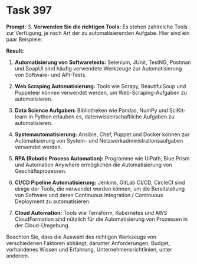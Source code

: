 # Task 397

**Prompt:** 3. **Verwenden Sie die richtigen Tools:** Es stehen zahlreiche Tools zur Verfügung, je nach Art der zu automatisierenden Aufgabe. Hier sind ein paar Beispiele:

**Result:**
1. **Automatisierung von Softwaretests:** Selenium, JUnit, TestNG, Postman und SoapUI sind häufig verwendete Werkzeuge zur Automatisierung von Software- und API-Tests.

2. **Web Scraping Automatisierung:** Tools wie Scrapy, BeautifulSoup und Puppeteer können verwendet werden, um Web-Scraping-Aufgaben zu automatisieren.

3. **Data Science Aufgaben:** Bibliotheken wie Pandas, NumPy und SciKit-learn in Python erlauben es, datenwissenschaftliche Aufgaben zu automatisieren.

4. **Systemautomatisierung:** Ansible, Chef, Puppet und Docker können zur Automatisierung von System- und Netzwerkadministrationsaufgaben verwendet werden.

5. **RPA (Robotic Process Automation):** Programme wie UiPath, Blue Prism und Automation Anywhere ermöglichen die Automatisierung von Geschäftsprozessen.

6. **CI/CD Pipeline Automatisierung:** Jenkins, GitLab CI/CD, CircleCI sind einige der Tools, die verwendet werden können, um die Bereitstellung von Software und deren Continuous Integration / Continuous Deployment zu automatisieren.

7. **Cloud Automation:** Tools wie Terraform, Kubernetes und AWS CloudFormation sind nützlich für die Automatisierung von Prozessen in der Cloud-Umgebung.

Beachten Sie, dass die Auswahl des richtigen Werkzeugs von verschiedenen Faktoren abhängt, darunter Anforderungen, Budget, vorhandenes Wissen und Erfahrung, Unternehmensrichtlinien, unter anderem.
